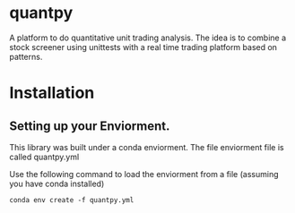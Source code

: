 # quantpy
A platform to do quantitative unit trading analysis. The idea is to combine a stock
screener using unittests with a real time trading platform based on patterns.

# Installation

## Setting up your Enviorment.
This library was built under a conda enviorment. The file
enviorment file is called quantpy.yml

Use the following command to  load the enviorment from a file
(assuming you have conda installed)

```
conda env create -f quantpy.yml
```
